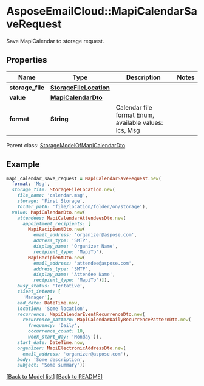 # AsposeEmailCloud::MapiCalendarSaveRequest

Save MapiCalendar to storage request.             

## Properties
Name | Type | Description | Notes
---- | ---- | ----------- | -----
**storage_file** |[**StorageFileLocation**](StorageFileLocation.md) |  | 
**value** |[**MapiCalendarDto**](MapiCalendarDto.md) |  | 
**format** |**String** | Calendar file format Enum, available values: Ics, Msg | 

Parent class: [StorageModelOfMapiCalendarDto](StorageModelOfMapiCalendarDto.md)


## Example
```ruby
mapi_calendar_save_request = MapiCalendarSaveRequest.new(
  format: 'Msg',
  storage_file: StorageFileLocation.new(
    file_name: 'calendar.msg',
    storage: 'First Storage',
    folder_path: 'file/location/folder/on/storage'),
  value: MapiCalendarDto.new(
    attendees: MapiCalendarAttendeesDto.new(
      appointment_recipients: [
        MapiRecipientDto.new(
          email_address: 'organizer@aspose.com',
          address_type: 'SMTP',
          display_name: 'Organizer Name',
          recipient_type: 'MapiTo'),
        MapiRecipientDto.new(
          email_address: 'attendee@aspose.com',
          address_type: 'SMTP',
          display_name: 'Attendee Name',
          recipient_type: 'MapiTo')]),
    busy_status: 'Tentative',
    client_intent: [
      'Manager'],
    end_date: DateTime.now,
    location: 'Some location',
    recurrence: MapiCalendarEventRecurrenceDto.new(
      recurrence_pattern: MapiCalendarDailyRecurrencePatternDto.new(
        frequency: 'Daily',
        occurrence_count: 10,
        week_start_day: 'Monday')),
    start_date: DateTime.now,
    organizer: MapiElectronicAddressDto.new(
      email_address: 'organizer@aspose.com'),
    body: 'Some description',
    subject: 'Some summary'))
```


[[Back to Model list]](Models.md) [[Back to README]](README.md)
